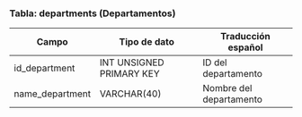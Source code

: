 
### Tabla: departments (Departamentos)

| Campo           | Tipo de dato             | Traducción español      |
| --------------- | ------------------------ | ----------------------- |
| id_department   | INT UNSIGNED PRIMARY KEY | ID del departamento     |
| name_department | VARCHAR(40)              | Nombre del departamento |
